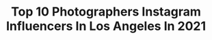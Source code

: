---
title: Top 10 Photographers Instagram Influencers In Los Angeles In 2021
description: >-
  Find top photographers Instagram influencers in Los Angeles in 2021. Most popular hashtags: #freeskating #inlineskate #bladies.
platform: Instagram
hits: 680
text_top: Identify the most popular Instagram profiles on inBeat.
text_bottom: Our database has 680 Instagram influencers like this in Los Angeles, United States for you to contact.
profiles:
  - username: "jonvolk"
    fullname: >-
      Jonathan Volk
    bio: >-
      Art Director / Photographer Los Angeles, CA Jonvolkphoto@gmail.com
    location: "United States"
    followers: 17827
    engagement: 1290
    commentsToLikes: 0.022337
    id: ck1381wz1e3vt0i19z49bf8qk
    verified: false
    hashtags: "#blackouttuesday, #montana, #yosemite, #throwback"
  - username: "alexbstoddard"
    fullname: >-
      Alex Stoddard
    bio: >-
      Photographer | Los Angeles Magic in the dark 🕷
    location: "United States"
    followers: 66907
    engagement: 836
    commentsToLikes: 0.013407
    id: ck8sxjroxhng20j78612lcac8
    verified: true
    hashtags: ""
  - username: "mattyvogel"
    fullname: >-
      matty vogel
    bio: >-
      music photographer los angeles
    location: "United States"
    followers: 143936
    engagement: 1228
    commentsToLikes: 0.008304
    id: ck0w3o48huef40i19sy9iit1n
    verified: false
    hashtags: "#billieeilish"
  - username: "mmmols"
    fullname: >-
      Molly Lichten 🌙
    bio: >-
      Fine-art, fashion, and wedding photographer. Los Angeles | Monterey | Washington, DC
    location: "United States"
    followers: 33498
    engagement: 88
    commentsToLikes: 0.067097
    id: ck5q78bp10dqt0i11br7sozic
    verified: false
    hashtags: "#fromthisdayahn, #privateestate, #vintage, #themorristhemerrier"
  - username: "michaelwoloszynowicz"
    fullname: >-
      Michael Woloszynowicz
    bio: >-
      Photographer - Los Angeles | New York | Toronto
    location: "United States"
    followers: 104618
    engagement: 225
    commentsToLikes: 0.015567
    id: ck0w0upoig4mf0i19y6euodrk
    verified: false
    hashtags: "#mood, #blackouttuesday"
  - username: "rickcraft"
    fullname: >-
      Rick Craft
    bio: >-
      Director . Cinematographer . Photographer . Los Angeles Watch Tennessee Goblin on Amazon Prime now! 😈
    location: "United States"
    followers: 29248
    engagement: 367
    commentsToLikes: 0.033594
    id: ck0u76q69403h0i19ajgxtd9u
    verified: false
    hashtags: "#morgue, #redlips, #makeup, #tbt"
  - username: "ushakova.yulia"
    fullname: >-
      Yulia Ushakova
    bio: >-
      Skater // Photographer Los Angeles, CA @sebaskates @frskates @luminouswheels @sgsportsdistribution
    location: "United States"
    followers: 10122
    engagement: 1784
    commentsToLikes: 0.010070
    id: ck8tcunms0qwv0j78q9ow87k7
    verified: false
    hashtags: "#fr1310, #sebaskates, #losangeles, #bigwheelblading"
  - username: "ayeimcain"
    fullname: >-
      Cain 💎
    bio: >-
      Celebrity Photographer Los Angeles, California is Home!
    location: "United States"
    followers: 25794
    engagement: 251
    commentsToLikes: 0.021784
    id: ck0ue9ujzkw6l0i19qg1lsmqd
    verified: false
    hashtags: "#kyliejenner, #kimkardashian, #justinbieber, #bhfyp"
  - username: "mirandanorthphoto"
    fullname: >-
      Miranda North Photography
    bio: >-
      pregnancy, newborn and baby photographer los angeles + orange county based photography mentoring + education
    location: "United States"
    followers: 16750
    engagement: 255
    commentsToLikes: 0.020354
    id: ck13bab3mugtn0i19oydyf2m6
    verified: false
    hashtags: ""
  - username: "hanaasano"
    fullname: >-
      HANA ASANO
    bio: >-
      photographer los angeles
    location: "United States"
    followers: 10701
    engagement: 451
    commentsToLikes: 0.023573
    id: ck6ua78ea1wps0j71li2x7zfy
    verified: false
    hashtags: "#ohana, #shotoniphone, #mambamentality, #stayhome"
---